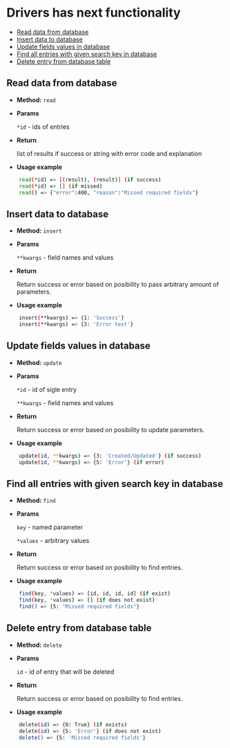 # Drivers has next functionality

- [Read data from database](#read-data-from-database)
- [Insert data to database](#insert-data-to-database)
- [Update fields values in database](#update-fields-values-in-database)
- [Find all entries with given search key in database](#find-all-entries-with-given-search-key-in-database)
- [Delete entry from database table](#delete-entry-from-database-table)


## Read data from database

* **Method:** `read`

* **Params**

    `*id` - ids of entries

* **Return**

    list of results if success or string with error code and explanation

* **Usage example**

```bash
    read(*id) => [(result), (result)] (if success)
    read(*id) => [] (if missed)
    read() => {"error":400, "reason":"Missed required fields"}
```

## Insert data to database

* **Method:** `insert`

* **Params**

    `**kwargs` - field names and values

* **Return**

    Return success or error based on posibility to pass arbitrary amount of parameters.

* **Usage example**

```bash
    insert(**kwargs) => {1: 'Success'}
    insert(**kwargs) => {3: 'Error text'}
```

## Update fields values in database

* **Method:** `update`

* **Params**

    `*id` - id of sigle entry

    `**kwargs` - field names and values

* **Return**

    Return success or error based on posibility to update parameters.

* **Usage example**

```bash
    update(id, **kwargs) => {3: 'Created/Updated'} (if success)
    update(id, **kwargs) => {5: 'Error'} (if error)
```

## Find all entries with given search key in database

* **Method:** `find`

* **Params**

    `key` - named parameter

    `*values` - arbitrary values

* **Return**

    Return success or error based on posibility to find entries.

* **Usage example**

```bash
    find(key, *values) => [id, id, id, id] (if exist)
    find(key, *values) => [] (if does not exist)
    find() => {5: "Missed required fields"}
```

## Delete entry from database table

* **Method:** `delete`

* **Params**

    `id` - id of entry that will be deleted

* **Return**

    Return success or error based on posibility to find entries.

* **Usage example**

```bash
    delete(id) => {0: True} (if exists)
    delete(id) => {5: 'Error'} (if does not exist)
    delete() => {5: 'Missed required fields'}
```
